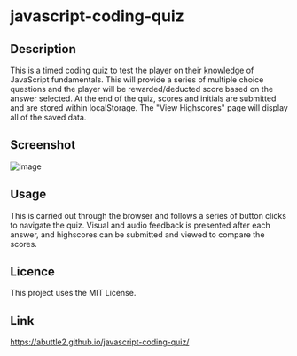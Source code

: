 # javascript-coding-quiz

## Description

This is a timed coding quiz to test the player on their knowledge of JavaScript fundamentals. This will provide a series of multiple choice questions and the player will be rewarded/deducted score based on the answer selected. At the end of the quiz, scores and initials are submitted and are stored within localStorage. The "View Highscores" page will display all of the saved data.

## Screenshot

![image](https://user-images.githubusercontent.com/32392106/213595771-eb61b205-6d4c-4bee-9fa9-57d9b7549015.png)

## Usage

This is carried out through the browser and follows a series of button clicks to navigate the quiz. Visual and audio feedback is presented after each answer, and highscores can be submitted and viewed to compare the scores.

## Licence

This project uses the MIT License.

## Link

https://abuttle2.github.io/javascript-coding-quiz/
